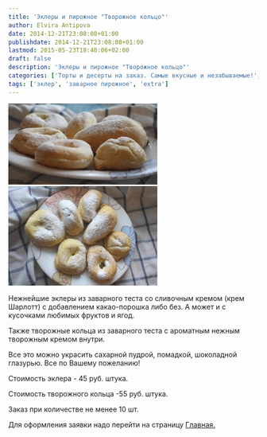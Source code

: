```yaml
---
title: 'Эклеры и пирожное "Творожное кольцо"'
author: Elvira Antipova
date: 2014-12-21T23:08:08+01:00
publishdate: 2014-12-21T23:08:08+01:00
lastmod: 2015-05-23T18:40:06+02:00
draft: false
description: 'Эклеры и пирожное "Творожное кольцо"'
categories: ['Торты и десерты на заказ. Самые вкусные и незабываемые!', 'Limited edition posts']
tags: ['эклер', 'заварное пирожное', 'extra']
---
```



[![IMG_0992 1](IMG_0992-1-300x163.jpg)](IMG_0992-1.jpg) [![IMG_0991 1](IMG_0991-1-300x200.jpg)](IMG_0991-1.jpg)
 
Нежнейшие эклеры из заварного теста со сливочным кремом (крем Шарлотт) с добавлением какао-порошка либо без. А может и с кусочками любимых фруктов и ягод.
 
Также творожные кольца из заварного теста с ароматным нежным творожным кремом внутри.
 
Все это можно украсить сахарной пудрой, помадкой, шоколадной глазурью. Все по Вашему пожеланию!
 
Стоимость эклера - 45 руб. штука.
 
Стоимость творожного кольца -55 руб. штука.
 
Заказ при количестве не менее 10 шт.
 
Для оформления заявки надо перейти на страницу [Главная.](../-s)

